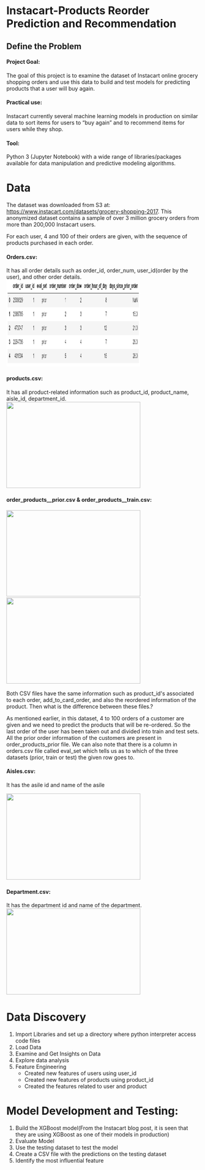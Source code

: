 # Instacart-Products Reorder Prediction and Recommendation

## Define the Problem

#### Project Goal: 
The goal of this project is to examine the dataset of Instacart online grocery shopping orders and use this data to build and test models for predicting products that a user will buy again.

#### Practical use: 
Instacart currently several machine learning models in production on similar data to sort items for users to “buy again” and to recommend items for users while they shop.

#### Tool: 
Python 3 (Jupyter Notebook) with a wide range of libraries/packages available for data manipulation and predictive modeling algorithms.

# Data
The dataset was downloaded from S3 at: https://www.instacart.com/datasets/grocery-shopping-2017. This anonymized dataset contains a sample of over 3 million grocery orders from more than 200,000 Instacart users.

For each user, 4 and 100 of their orders are given, with the sequence of products purchased in each order.

#### Orders.csv: 
It has all order details such as order_id, order_num, user_id(order by the user), and other order details. 
<img src="https://github.com/veerendrababum/instacart_rec/blob/master/images/order_df.PNG" width="350" height = "225">

#### products.csv: 
It has all product-related information such as product_id, product_name, aisle_id, department_id.
<img src="https://github.com/veerendrababum/instacart_rec/tree/master/images/product_df.PNG" width="350" height = "225">

#### order_products__prior.csv & order_products__train.csv: 
<img src="https://github.com/veerendrababum/instacart_rec/tree/master/images/order_products_prior_df.PNG" width="350" height = "225">
<img src="https://github.com/veerendrababum/instacart_rec/tree/master/images/order_products_train_df.PNG" width="350" height = "225">

Both CSV files have the same information such as product_id's associated to each order, add_to_card_order, and also the reordered information of the product. Then what is the difference between these files.?

As mentioned earlier, in this dataset, 4 to 100 orders of a customer are given and we need to predict the products that will be re-ordered. So the last order of the user has been taken out and divided into train and test sets. All the prior order information of the customers are present in order_products_prior file. We can also note that there is a column in orders.csv file called eval_set which tells us as to which of the three datasets (prior, train or test) the given row goes to.

#### Aisles.csv: 
It has the asile id and name of the asile 

<img src="https://github.com/veerendrababum/instacart_rec/tree/master/images/aisle_df.PNG" width="350" height = "225">

#### Department.csv: 
It has the department id and name of the department. 
<img src="https://github.com/veerendrababum/instacart_rec/tree/master/images/dep_df.PNG" width="350" height = "225">

# Data Discovery
1.	Import Libraries and set up a directory where python interpreter access code files
2.	Load Data
3.	Examine and Get Insights on Data
4.	Explore data analysis
5.	Feature Engineering
      * Created new features of users using user_id
      * Created new features of products using product_id
      * Created the features related to user and product

# Model Development and Testing:
1.	Build the XGBoost model(From the Instacart blog post, it is seen that they are using XGBoost as one of their models in production)
2.	Evaluate Model
3.	Use the testing dataset to test the model
4.	Create a CSV file with the predictions on the testing dataset
5.	Identify the most influential feature
